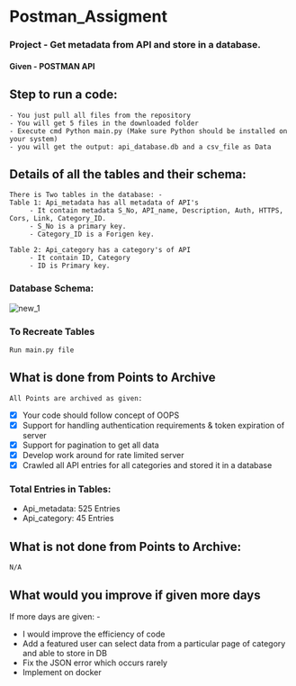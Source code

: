 # Postman_Assigment
### Project - Get metadata from API and store in a database. 
#### Given  -  POSTMAN API 
## Step to run a code:
    - You just pull all files from the repository
    - You will get 5 files in the downloaded folder
    - Execute cmd Python main.py (Make sure Python should be installed on your system) 
    - you will get the output: api_database.db and a csv_file as Data
## Details of all the tables and their schema:
    There is Two tables in the database: -
	Table 1: Api_metadata has all metadata of API's
		 - It contain metadata S_No, API_name, Description, Auth, HTTPS, Cors, Link, Category_ID.
		 - S_No is a primary key.
		 - Category_ID is a Forigen key.
		 
   	Table 2: Api_category has a category's of API
		 - It contain ID, Category
		 - ID is Primary key.

### Database Schema:
![new_1](https://user-images.githubusercontent.com/65850757/131248581-5ebc1c6c-b445-45b0-ab0f-3020e4672965.png)

### To Recreate Tables 
    Run main.py file

## What is done from Points to Archive
    All Points are archived as given:
   - [x] Your code should follow concept of OOPS
   - [x] Support for handling authentication requirements & token expiration of server
   - [x] Support for pagination to get all data
   - [x] Develop work around for rate limited server
   - [x] Crawled all API entries for all categories and stored it in a database

### Total Entries in Tables:
   - Api_metadata: 525 Entries
   - Api_category: 45 Entries

## What is not done from Points to Archive:
    N/A
    
## What would you improve if given more days
   If more days are given: - 
   - I would improve the efficiency of code 
   - Add a featured user can select data from a particular page of category and able to store in DB
   - Fix the JSON error which occurs rarely
   - Implement on docker  
    
